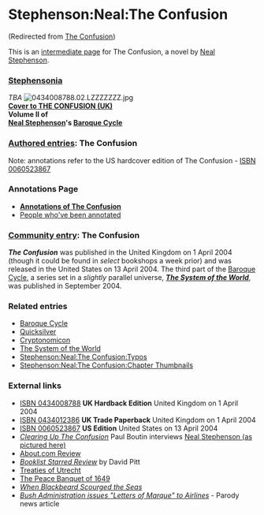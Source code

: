
# Stephenson:Neal:The Confusion

(Redirected from [The Confusion](/the-confusion))

This is an [intermediate page](/metaweb-intermediate-page) for The Confusion, a novel by [Neal Stephenson](/user-nealstephenson).

### [Stephensonia](/stephensonia)


*TBA*
![0434008788.02.LZZZZZZZ.jpg](/images/0434008788.02.LZZZZZZZ.jpg)  
**[Cover to THE CONFUSION (UK)](/the-confusion)  
Volume II of  
[Neal Stephenson](/neal-stephenson)'s [Baroque Cycle](/stephenson-neal-baroque-cycle)**

### [Authored entries](/metaweb-authored-entry): The Confusion


Note: annotations refer to the US hardcover edition of The Confusion - [ISBN 0060523867](/)

### Annotations Page


* **[Annotations of The Confusion](/stephenson-neal-the-confusion-all-annotations-by-page-number)**
* [People who've been annotated](/the-confusion-s-dramatis-personæ)


### [Community entry](/metaweb-community-entry): The Confusion


***The Confusion*** was published in the United Kingdom on 1 April 2004 (though it could be found in *select* bookshops a week prior) and was released in the United States on 13 April 2004. The third part of the [Baroque Cycle](/stephenson-neal-baroque-cycle), a series set in a *slightly* parallel universe, ***[The System of the World](/stephenson-neal-the-system-of-the-world)***, was published in September 2004.

### Related entries


* [Baroque Cycle](/stephenson-neal-baroque-cycle)
* [Quicksilver](/stephenson-neal-quicksilver)
* [Cryptonomicon](/stephenson-neal-cryptonomicon)
* [The System of the World](/stephenson-neal-the-system-of-the-world)
* [Stephenson:Neal:The Confusion:Typos](/stephenson-neal-the-confusion-typos)
* [Stephenson:Neal:The Confusion:Chapter Thumbnails](/stephenson-neal-the-confusion-chapter-thumbnails)


### External links


* [ISBN 0434008788](/) **UK Hardback Edition** United Kingdom on 1 April 2004
* [ISBN 0434012386](/) **UK Trade Paperback** United Kingdom on 1 April 2004
* [ISBN 0060523867](/) **US Edition** United States on 13 April 2004
* [*Clearing Up The Confusion*](/http-www-wired-com-news-culture-0-1284-63050-00-html) Paul Boutin interviews [Neal Stephenson (as pictured here)](/http-a1112-g-akamai-net-7-1112-492-2002091452-www-wired-com-news-images-full-nealphoto-f-jpg)
* [About.com Review](/http-contemporarylit-about-com-cs-currentreviews-fr-theconfusion-htm)
* [*Booklist* *Starred Review*](/http-www-amazon-com-exec-obidos-tg-stores-detail-books-0060523867-reviews-104-8931055-5532701-00605238675123) by David Pitt
* [Treaties of Utrecht](/http-en2-wikipedia-org-wiki-treaty-of-utrecht-1713)
* [The Peace Banquet of 1649](/http-www-museen-nuernberg-de-english-fembohaus-e-pages-zeitreise-e-16-html)
* [*When Blackbeard Scourged the Seas*](/http-www-history-org-foundation-journal-blackbea-cfm)
* [*Bush Administration issues "Letters of Marque" to Airlines*](/http-watleyreview-com-2003-061703-1-html) - Parody news article
